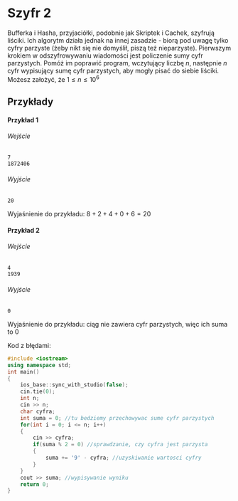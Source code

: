 # Szyfr 2

Bufferka i Hasha, przyjaciółki, podobnie jak Skriptek i Cachek, szyfrują liściki. Ich algorytm działa jednak na innej zasadzie - biorą pod uwagę tylko cyfry parzyste (żeby nikt się nie domyślił, piszą też nieparzyste). Pierwszym krokiem w odszyfrowywaniu wiadomości jest policzenie sumy cyfr parzystych. Pomóż im poprawić program, wczytujący liczbę $n$, następnie $n$ cyfr wypisujący sumę cyfr parzystych, aby mogły pisać do siebie liściki. Możesz założyć, że $1 \leq n \leq 10^6$

## Przykłady


#### Przykład 1


###### Wejście

```
7
1872406
```

###### Wyjście

```
20
```
Wyjaśnienie do przykładu: $8+2+4+0+6=20$

#### Przykład 2


###### Wejście

```
4
1939
```

###### Wyjście

```
0
```
Wyjaśnienie do przykładu: ciąg nie zawiera cyfr parzystych, więc ich suma to 0


Kod z błędami:
```cpp
#include <iostream>
using namespace std;
int main() 
{
	ios_base::sync_with_studio(false);
	cin.tie(0);
	int n; 
	cin >> n;
	char cyfra;
	int suma = 0; //tu bedziemy przechowywac sume cyfr parzystych
	for(int i = 0; i <= n; i++)
	{
		cin >> cyfra;
		if(suma % 2 = 0) //sprawdzanie, czy cyfra jest parzysta
		{
			suma += '9' - cyfra; //uzyskiwanie wartosci cyfry
		}
	}
	cout >> suma; //wypisywanie wyniku
	return 0;
}
